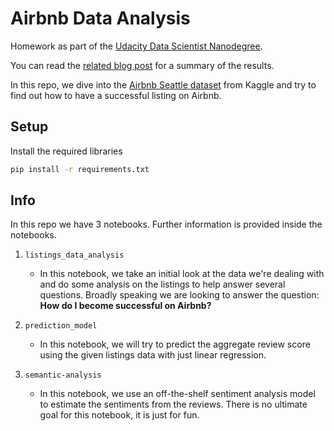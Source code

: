 # Airbnb Data Analysis

Homework as part of the [Udacity Data Scientist Nanodegree](https://www.udacity.com/course/data-scientist-nanodegree--nd025).

You can read the [related blog post](https://aaronlws.medium.com/a-few-data-based-tips-for-being-successful-on-airbnb-4d9fa23f6b13) for a summary of the results.

In this repo, we dive into the [Airbnb Seattle dataset](https://www.kaggle.com/airbnb/seattle) from Kaggle and try to find out how to have a successful listing on Airbnb.

## Setup

Install the required libraries

```bash
pip install -r requirements.txt
```

## Info

In this repo we have 3 notebooks. Further information is provided inside the notebooks.

1. `listings_data_analysis`
    * In this notebook, we take an initial look at the data we're dealing with and do some analysis on the listings to help answer several questions. Broadly speaking we are looking to answer the question: **How do I become successful on Airbnb?**

2. `prediction_model`
    * In this notebook, we will try to predict the aggregate review score using the given listings data with just linear regression.

3. `semantic-analysis`
    * In this notebook, we use an off-the-shelf sentiment analysis model to estimate the sentiments from the reviews. There is no ultimate goal for this notebook, it is just for fun.
